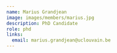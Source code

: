 ```yaml
---
name: Marius Grandjean
image: images/members/marius.jpg
description: PhD Candidate
role: phd
links:
  email: marius.grandjean@uclouvain.be
---
```

